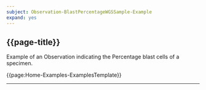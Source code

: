 ```yaml
---
subject: Observation-BlastPercentageWGSSample-Example
expand: yes
---
```


## {{page-title}}

Example of an Observation indicating the Percentage blast cells of a specimen.


{{page:Home-Examples-ExamplesTemplate}}

---